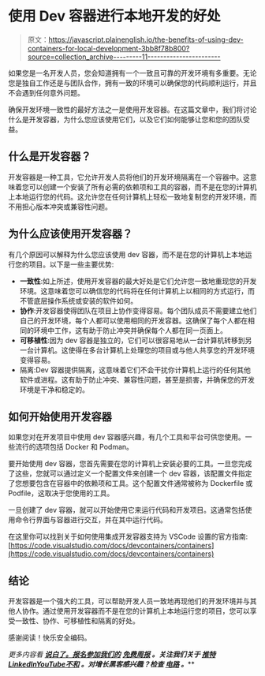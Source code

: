 # 使用 Dev 容器进行本地开发的好处

> 原文：<https://javascript.plainenglish.io/the-benefits-of-using-dev-containers-for-local-development-3bb8f78b800?source=collection_archive---------11----------------------->

如果您是一名开发人员，您会知道拥有一个一致且可靠的开发环境有多重要。无论您是独自工作还是与团队合作，拥有一致的环境可以确保您的代码顺利运行，并且不会遇到任何意外问题。

确保开发环境一致性的最好方法之一是使用开发容器。在这篇文章中，我们将讨论什么是开发容器，为什么您应该使用它们，以及它们如何能够让您和您的团队受益。

## 什么是开发容器？

开发容器是一种工具，它允许开发人员将他们的开发环境隔离在一个容器中。这意味着您可以创建一个安装了所有必需的依赖项和工具的容器，而不是在您的计算机上本地运行您的代码。这允许您在任何计算机上轻松一致地复制您的开发环境，而不用担心版本冲突或兼容性问题。

## 为什么应该使用开发容器？

有几个原因可以解释为什么您应该使用 dev 容器，而不是在您的计算机上本地运行您的项目。以下是一些主要优势:

*   **一致性**:如上所述，使用开发容器的最大好处是它们允许您一致地重现您的开发环境。这意味着您可以确信您的代码将在任何计算机上以相同的方式运行，而不管底层操作系统或安装的软件如何。
*   **协作**:开发容器使得团队在项目上协作变得容易。每个团队成员不需要建立他们自己的开发环境，每个人都可以使用相同的开发容器。这确保了每个人都在相同的环境中工作，这有助于防止冲突并确保每个人都在同一页面上。
*   **可移植性**:因为 dev 容器是独立的，它们可以很容易地从一台计算机转移到另一台计算机。这使得在多台计算机上处理您的项目或与他人共享您的开发环境变得容易。
*   隔离:Dev 容器提供隔离，这意味着它们不会干扰你计算机上运行的任何其他软件或进程。这有助于防止冲突、兼容性问题，甚至是损害，并确保您的开发环境是干净和稳定的。

## 如何开始使用开发容器

如果您对在开发项目中使用 dev 容器感兴趣，有几个工具和平台可供您使用。一些流行的选项包括 Docker 和 Podman。

要开始使用 dev 容器，您首先需要在您的计算机上安装必要的工具。一旦您完成了这些，您就可以通过定义一个配置文件来创建一个 dev 容器，该配置文件指定了您想要包含在容器中的依赖项和工具。这个配置文件通常被称为 Dockerfile 或 Podfile，这取决于您使用的工具。

一旦创建了 dev 容器，就可以开始使用它来运行代码和开发项目。这通常包括使用命令行界面与容器进行交互，并在其中运行代码。

在这里你可以找到关于如何使用集成开发容器支持为 VSCode 设置的官方指南:[https://code.visualstudio.com/docs/devcontainers/containers](https://code.visualstudio.com/docs/devcontainers/containers)

## 结论

开发容器是一个强大的工具，可以帮助开发人员一致地再现他们的开发环境并与其他人协作。通过使用开发容器而不是在您的计算机上本地运行您的项目，您可以享受一致性、协作、可移植性和隔离的好处。

感谢阅读！快乐安全编码。

*更多内容看* [***说白了。报名参加我们的***](https://plainenglish.io/) **[***免费周报***](http://newsletter.plainenglish.io/) *。关注我们关于* [***推特***](https://twitter.com/inPlainEngHQ)[***LinkedIn***](https://www.linkedin.com/company/inplainenglish/)*[***YouTube***](https://www.youtube.com/channel/UCtipWUghju290NWcn8jhyAw)*[***不和***](https://discord.gg/GtDtUAvyhW) *。对增长黑客感兴趣？检查* [***电路***](https://circuit.ooo/) *。*****